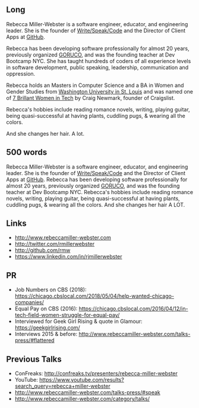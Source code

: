 
## Long

Rebecca Miller-Webster is a software engineer, educator, and engineering leader. She is the founder of [Write/Speak/Code](http://www.writespeakcode.com) and the Director of Client Apps at [GitHub](https://githbu.com).

Rebecca has been developing software professionally for almost 20 years, previously organized [GORUCO](http://goruco.com), and was the founding teacher at Dev Bootcamp NYC. She has taught hundreds of coders of all experience levels in software development, public speaking, leadership, communication and oppression.

Rebecca holds an Masters in Computer Science and a BA in Women and Gender Studies from [Washington University in St. Louis](http://wustl.edu/) and was named one of [7 Brillant Women in Tech](http://craigconnects.org/2014/06/7-brilliant-women-in-tech.html) by Craig Newmark, founder of Craigslist.

Rebecca's hobbies include reading romance novels, writing, playing guitar, being quasi-successful at having plants, cuddling pugs, &amp; wearing all the colors.

And she changes her hair. A lot.

## 500 words

Rebecca Miller-Webster is a software engineer, educator, and engineering leader. She is the founder of [Write/Speak/Code](http://www.writespeakcode.com) and the Director of Client Apps at [GitHub](https://githbu.com). Rebecca has been developing software professionally for almost 20 years, previously organized [GORUCO](http://goruco.com), and was the founding teacher at Dev Bootcamp NYC. Rebecca's hobbies include reading romance novels, writing, playing guitar, being quasi-successful at having plants, cuddling pugs, &amp; wearing all the colors. And she changes her hair A LOT.


## Links

* http://www.rebeccamiller-webster.com
* http://twitter.com/rmillerwebster
* http://github.com/rmw
* https://www.linkedin.com/in/rjmillerwebster

## PR

* Job Numbers on CBS (2018): https://chicago.cbslocal.com/2018/05/04/help-wanted-chicago-companies/
* Equal Pay on CBS (2016): https://chicago.cbslocal.com/2016/04/12/in-tech-field-women-struggle-for-equal-pay/
* Interviewed for Geek Girl Rising & quote in Glamour: https://geekgirlrising.com/
* Interviews 2015 & before: http://www.rebeccamiller-webster.com/talks-press/#flattered

## Previous Talks

* ConFreaks: http://confreaks.tv/presenters/rebecca-miller-webster
* YouTube: https://www.youtube.com/results?search_query=rebecca+miller-webster
* http://www.rebeccamiller-webster.com/talks-press/#speak
* http://www.rebeccamiller-webster.com/category/talks/
